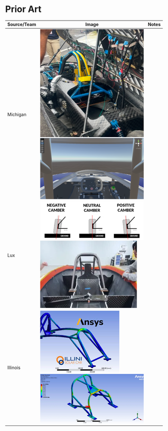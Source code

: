 # Prior Art

| Source/Team | Image                                                                                                                   | Notes |
| ----------- | ----------------------------------------------------------------------------------------------------------------------- | ----- |
| Michigan    | <img src="../../.gitbook/assets/image (1).png" alt="" data-size="original">![](<../../.gitbook/assets/image (2).png>)   |       |
| Lux         | <img src="../../.gitbook/assets/image (3).png" alt="" data-size="original">![](<../../.gitbook/assets/image (4).png>)   |       |
| Illinois    | <img src="../../.gitbook/assets/image (55).png" alt="" data-size="original">![](<../../.gitbook/assets/image (56).png>) |       |

